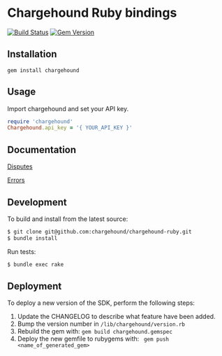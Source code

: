 # Chargehound Ruby bindings

[![Build Status](https://travis-ci.org/chargehound/chargehound-ruby.svg?branch=master)](https://travis-ci.org/chargehound/chargehound-ruby) [![Gem Version](https://badge.fury.io/rb/chargehound.svg)](https://badge.fury.io/rb/chargehound)

## Installation

`gem install chargehound`

## Usage

Import chargehound and set your API key.

```ruby
require 'chargehound'
Chargehound.api_key = '{ YOUR_API_KEY }'
```

## Documentation

[Disputes](https://www.chargehound.com/docs/api/index.html?ruby#disputes)

[Errors](https://www.chargehound.com/docs/api/index.html?ruby#errors)

## Development

To build and install from the latest source:

```bash
$ git clone git@github.com:chargehound/chargehound-ruby.git
$ bundle install
```

Run tests:

```bash
$ bundle exec rake
```

## Deployment

To deploy a new version of the SDK, perform the following steps:

 1. Update the CHANGELOG to describe what feature have been added.
 2. Bump the version number in `/lib/chargehound/version.rb`
 3. Rebuild the gem with:
   ```gem build chargehound.gemspec```
 4. Deploy the new gemfile to rubygems with:
   ``` gem push <name_of_generated_gem>```
